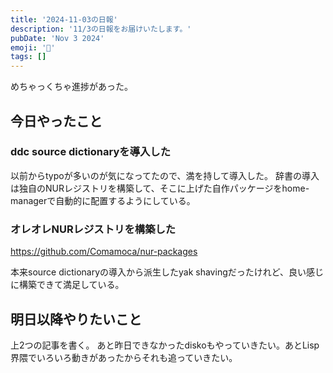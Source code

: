 ```yaml
---
title: '2024-11-03の日報'
description: '11/3の日報をお届けいたします。'
pubDate: 'Nov 3 2024'
emoji: '🦊'
tags: []
---
```


めちゃっくちゃ進捗があった。

## 今日やったこと

### ddc source dictionaryを導入した

以前からtypoが多いのが気になってたので、満を持して導入した。
辞書の導入は独自のNURレジストリを構築して、そこに上げた自作パッケージをhome-managerで自動的に配置するようにしている。

### オレオレNURレジストリを構築した

https://github.com/Comamoca/nur-packages

本来source dictionaryの導入から派生したyak shavingだったけれど、良い感じに構築できて満足している。

## 明日以降やりたいこと

上2つの記事を書く。
あと昨日できなかったdiskoもやっていきたい。あとLisp界隈でいろいろ動きがあったからそれも追っていきたい。
